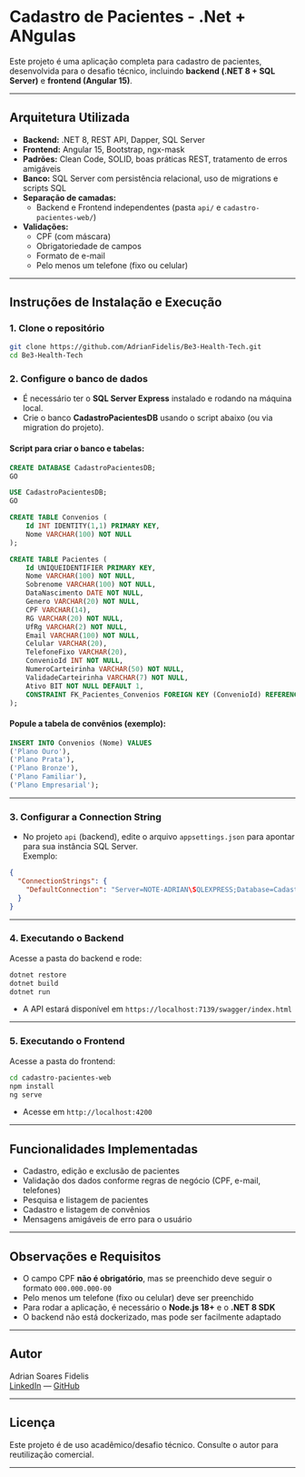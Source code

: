 
# Cadastro de Pacientes - .Net + ANgulas

Este projeto é uma aplicação completa para cadastro de pacientes, desenvolvida para o desafio técnico, incluindo **backend (.NET 8 + SQL Server)** e **frontend (Angular 15)**.

---

## Arquitetura Utilizada

- **Backend:** .NET 8, REST API, Dapper, SQL Server
- **Frontend:** Angular 15, Bootstrap, ngx-mask
- **Padrões:** Clean Code, SOLID, boas práticas REST, tratamento de erros amigáveis
- **Banco:** SQL Server com persistência relacional, uso de migrations e scripts SQL
- **Separação de camadas:** 
  - Backend e Frontend independentes (pasta `api/` e `cadastro-pacientes-web/`)
- **Validações:** 
  - CPF (com máscara)
  - Obrigatoriedade de campos
  - Formato de e-mail
  - Pelo menos um telefone (fixo ou celular)

---

## Instruções de Instalação e Execução

### 1. Clone o repositório

```bash
git clone https://github.com/AdrianFidelis/Be3-Health-Tech.git
cd Be3-Health-Tech
```

### 2. Configure o banco de dados

- É necessário ter o **SQL Server Express** instalado e rodando na máquina local.
- Crie o banco **CadastroPacientesDB** usando o script abaixo (ou via migration do projeto).

#### Script para criar o banco e tabelas:

```sql
CREATE DATABASE CadastroPacientesDB;
GO

USE CadastroPacientesDB;
GO

CREATE TABLE Convenios (
    Id INT IDENTITY(1,1) PRIMARY KEY,
    Nome VARCHAR(100) NOT NULL
);

CREATE TABLE Pacientes (
    Id UNIQUEIDENTIFIER PRIMARY KEY,
    Nome VARCHAR(100) NOT NULL,
    Sobrenome VARCHAR(100) NOT NULL,
    DataNascimento DATE NOT NULL,
    Genero VARCHAR(20) NOT NULL,
    CPF VARCHAR(14),
    RG VARCHAR(20) NOT NULL,
    UfRg VARCHAR(2) NOT NULL,
    Email VARCHAR(100) NOT NULL,
    Celular VARCHAR(20),
    TelefoneFixo VARCHAR(20),
    ConvenioId INT NOT NULL,
    NumeroCarteirinha VARCHAR(50) NOT NULL,
    ValidadeCarteirinha VARCHAR(7) NOT NULL,
    Ativo BIT NOT NULL DEFAULT 1,
    CONSTRAINT FK_Pacientes_Convenios FOREIGN KEY (ConvenioId) REFERENCES Convenios(Id)
);
```

#### Popule a tabela de convênios (exemplo):

```sql
INSERT INTO Convenios (Nome) VALUES
('Plano Ouro'),
('Plano Prata'),
('Plano Bronze'),
('Plano Familiar'),
('Plano Empresarial');
```

---

### 3. Configurar a Connection String

- No projeto `api` (backend), edite o arquivo `appsettings.json` para apontar para sua instância SQL Server.  
Exemplo:
```json
{
  "ConnectionStrings": {
    "DefaultConnection": "Server=NOTE-ADRIAN\SQLEXPRESS;Database=CadastroPacientesDB;Trusted_Connection=True;MultipleActiveResultSets=true"
  }
}
```

---

### 4. Executando o Backend

Acesse a pasta do backend e rode:

```bash
dotnet restore
dotnet build
dotnet run
```
- A API estará disponível em `https://localhost:7139/swagger/index.html`

---

### 5. Executando o Frontend

Acesse a pasta do frontend:

```bash
cd cadastro-pacientes-web
npm install
ng serve
```
- Acesse em `http://localhost:4200`

---

## Funcionalidades Implementadas

- Cadastro, edição e exclusão de pacientes
- Validação dos dados conforme regras de negócio (CPF, e-mail, telefones)
- Pesquisa e listagem de pacientes
- Cadastro e listagem de convênios
- Mensagens amigáveis de erro para o usuário

---

## Observações e Requisitos

- O campo CPF **não é obrigatório**, mas se preenchido deve seguir o formato `000.000.000-00`
- Pelo menos um telefone (fixo ou celular) deve ser preenchido
- Para rodar a aplicação, é necessário o **Node.js 18+** e o **.NET 8 SDK**
- O backend não está dockerizado, mas pode ser facilmente adaptado

---

## Autor

Adrian Soares Fidelis  
[LinkedIn](https://www.linkedin.com/in/adrianfidelis/) — [GitHub](https://github.com/AdrianFidelis)

---

## Licença

Este projeto é de uso acadêmico/desafio técnico. Consulte o autor para reutilização comercial.

---
